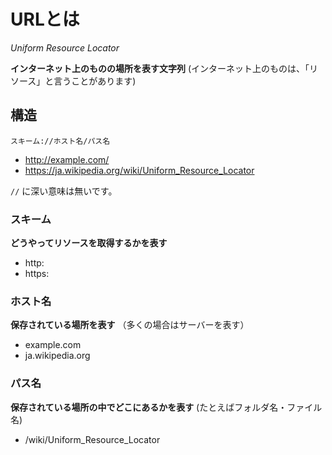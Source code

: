 # URLとは

_Uniform Resource Locator_

**インターネット上のものの場所を表す文字列** (インターネット上のものは、「リソース」と言うことがあります)

## 構造

```
スキーム://ホスト名/パス名
```

- http://example.com/
- https://ja.wikipedia.org/wiki/Uniform_Resource_Locator

`//` に深い意味は無いです。

### スキーム

**どうやってリソースを取得するかを表す**

- http:
- https:

### ホスト名

**保存されている場所を表す** （多くの場合はサーバーを表す）

- example.com
- ja.wikipedia.org

### パス名

**保存されている場所の中でどこにあるかを表す** (たとえばフォルダ名・ファイル名)

- /wiki/Uniform_Resource_Locator
